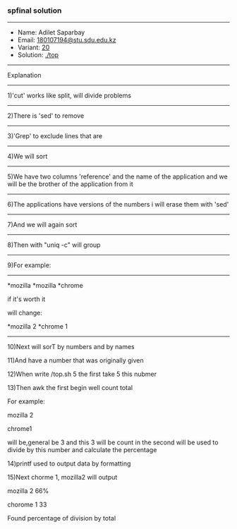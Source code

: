 ### spfinal solution

***
* Name: Adilet Saparbay
* Email: 180107194@stu.sdu.edu.kz
* Variant: [20](../variants/variant20.md)
* Solution: [./top](./top)
***

Explanation
***
1)'cut' works like split, will divide problems
***
2)There is 'sed' to remove
***
3)'Grep' to exclude lines that are
***
4)We will sort
***
5)We have two columns 'reference' and the name of the application and we will be the brother of the application from it
***
6)The applications have versions of the numbers i will erase them with 'sed'
***
7)And we will again sort 
***
8)Then with "uniq -c" will group
***
9)For example:
***
*mozilla
*mozilla
*chrome

if it's worth it

will change:

*mozilla 2
*chrome 1
***
10)Next will sorT by numbers and by names

11)And  have a number that was originally given

12)When write /top.sh 5 the first take 5 this nubmer

13)Then awk the first begin well count total

For example:

mozilla 2

chrome1 

will be,general be 3 and this 3 will be count in the second  will be used to divide by this number and calculate the percentage

14)printf used to output data by formatting

15)Next chorme 1, mozilla2 will output

mozilla 2 66%

chorome 1 33

Found percentage of division by total







